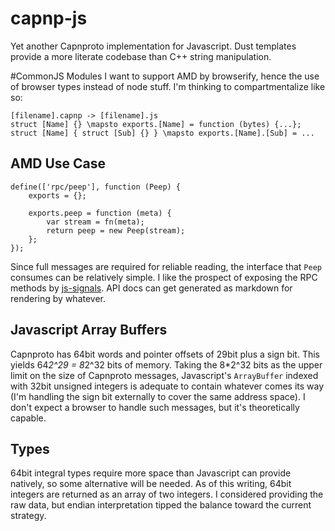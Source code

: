 capnp-js
========

Yet another Capnproto implementation for Javascript.
Dust templates provide a more literate codebase than C++ string manipulation.

#CommonJS Modules
I want to support AMD by browserify, hence the use of browser types instead of node stuff.
I'm thinking to compartmentalize like so:
```
[filename].capnp -> [filename].js
struct [Name] {} \mapsto exports.[Name] = function (bytes) {...};
struct [Name] { struct [Sub] {} } \mapsto exports.[Name].[Sub] = ...
```

AMD Use Case
------------
```
define(['rpc/peep'], function (Peep) {
    exports = {};

    exports.peep = function (meta) {
        var stream = fn(meta);
        return peep = new Peep(stream);
    };
});
```

Since full messages are required for reliable reading, the interface that `Peep` consumes can be relatively simple.
I like the prospect of exposing the RPC methods by [js-signals](http://millermedeiros.github.io/js-signals/).
API docs can get generated as markdown for rendering by whatever.


Javascript Array Buffers
------------------------
Capnproto has 64bit words and pointer offsets of 29bit plus a sign bit.
This yields 64*2^29 = 8*2^32 bits of memory.
Taking the 8*2^32 bits as the upper limit on the size of Capnproto messages, Javascript's `ArrayBuffer` indexed with 32bit unsigned integers is adequate to contain whatever comes its way (I'm handling the sign bit externally to cover the same address space).
I don't expect a browser to handle such messages, but it's theoretically capable.

Types
-----
64bit integral types require more space than Javascript can provide natively, so some alternative will be needed.
As of this writing, 64bit integers are returned as an array of two integers.
I considered providing the raw data, but endian interpretation tipped the balance toward the current strategy.
